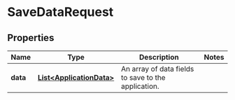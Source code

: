 
# SaveDataRequest

## Properties
Name | Type | Description | Notes
------------ | ------------- | ------------- | -------------
**data** | [**List&lt;ApplicationData&gt;**](ApplicationData.md) | An array of data fields to save to the application. | 



